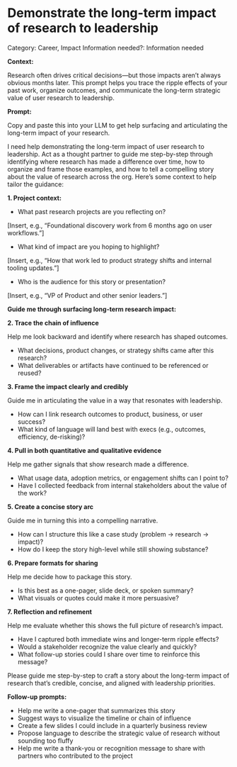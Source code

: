 # Demonstrate the long-term impact of research to leadership

Category: Career, Impact
Information needed?: Information needed

**Context:**

Research often drives critical decisions—but those impacts aren’t always obvious months later. This prompt helps you trace the ripple effects of your past work, organize outcomes, and communicate the long-term strategic value of user research to leadership.

**Prompt:**

Copy and paste this into your LLM to get help surfacing and articulating the long-term impact of your research.

I need help demonstrating the long-term impact of user research to leadership. Act as a thought partner to guide me step-by-step through identifying where research has made a difference over time, how to organize and frame those examples, and how to tell a compelling story about the value of research across the org. Here’s some context to help tailor the guidance:

**1. Project context:**

- What past research projects are you reflecting on?

[Insert, e.g., “Foundational discovery work from 6 months ago on user workflows.”]

- What kind of impact are you hoping to highlight?

[Insert, e.g., “How that work led to product strategy shifts and internal tooling updates.”]

- Who is the audience for this story or presentation?

[Insert, e.g., “VP of Product and other senior leaders.”]

**Guide me through surfacing long-term research impact:**

**2. Trace the chain of influence**

Help me look backward and identify where research has shaped outcomes.

- What decisions, product changes, or strategy shifts came after this research?
- What deliverables or artifacts have continued to be referenced or reused?

**3. Frame the impact clearly and credibly**

Guide me in articulating the value in a way that resonates with leadership.

- How can I link research outcomes to product, business, or user success?
- What kind of language will land best with execs (e.g., outcomes, efficiency, de-risking)?

**4. Pull in both quantitative and qualitative evidence**

Help me gather signals that show research made a difference.

- What usage data, adoption metrics, or engagement shifts can I point to?
- Have I collected feedback from internal stakeholders about the value of the work?

**5. Create a concise story arc**

Guide me in turning this into a compelling narrative.

- How can I structure this like a case study (problem → research → impact)?
- How do I keep the story high-level while still showing substance?

**6. Prepare formats for sharing**

Help me decide how to package this story.

- Is this best as a one-pager, slide deck, or spoken summary?
- What visuals or quotes could make it more persuasive?

**7. Reflection and refinement**

Help me evaluate whether this shows the full picture of research’s impact.

- Have I captured both immediate wins and longer-term ripple effects?
- Would a stakeholder recognize the value clearly and quickly?
- What follow-up stories could I share over time to reinforce this message?

Please guide me step-by-step to craft a story about the long-term impact of research that’s credible, concise, and aligned with leadership priorities.

**Follow-up prompts:**

- Help me write a one-pager that summarizes this story
- Suggest ways to visualize the timeline or chain of influence
- Create a few slides I could include in a quarterly business review
- Propose language to describe the strategic value of research without sounding too fluffy
- Help me write a thank-you or recognition message to share with partners who contributed to the project